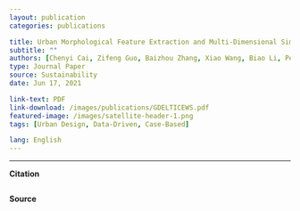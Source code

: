 ```yaml
---
layout: publication
categories: publications

title: Urban Morphological Feature Extraction and Multi-Dimensional Similarity Analysis Based on Deep Learning Approaches
subtitle: ""
authors: [Chenyi Cai, Zifeng Guo, Baizhou Zhang, Xiao Wang, Biao Li, Peng Tang]
type: Journal Paper
source: Sustainability
date: Jun 17, 2021

link-text: PDF
link-download: /images/publications/GDELTICEWS.pdf
featured-image: /images/satellite-header-1.png
tags: [Urban Design, Data-Driven, Case-Based]

lang: English
---
```


---
**Citation**

``` bib


``` 

**Source**

